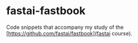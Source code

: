 # fastai-fastbook

Code snippets that accompany my study of the [https://github.com/fastai/fastbook](fastai course).
